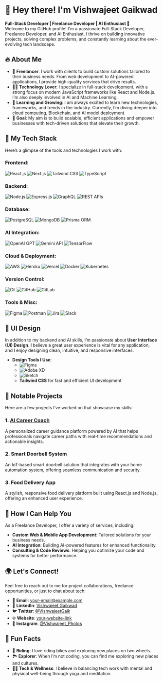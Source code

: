# 👋 Hey there! I'm Vishwajeet Gaikwad  
**Full-Stack Developer | Freelance Developer | AI Enthusiast 🚀**  
Welcome to my GitHub profile! I'm a passionate Full-Stack Developer, Freelance Developer, and AI Enthusiast. I thrive on building innovative projects, solving complex problems, and constantly learning about the ever-evolving tech landscape.

## 🔥 About Me
- 💼 **Freelancer**: I work with clients to build custom solutions tailored to their business needs. From web development to AI-powered applications, I provide high-quality services that drive results.
- 🧑‍💻 **Technology Lover**: I specialize in full-stack development, with a strong focus on modern JavaScript frameworks like React and Node.js. I’m also deeply involved in AI and Machine Learning.
- 🌱 **Learning and Growing**: I am always excited to learn new technologies, frameworks, and trends in the industry. Currently, I’m diving deeper into cloud computing, Blockchain, and AI model deployment.
- 🎯 **Goal**: My aim is to build scalable, efficient applications and empower businesses with tech-driven solutions that elevate their growth.

## 🚀 My Tech Stack
Here’s a glimpse of the tools and technologies I work with:

### Frontend:
![React.js](https://img.shields.io/badge/-React.js-61DAFB?logo=react&logoColor=white) 
![Next.js](https://img.shields.io/badge/-Next.js-000000?logo=next.js&logoColor=white) 
![Tailwind CSS](https://img.shields.io/badge/-Tailwind%20CSS-06B6D4?logo=tailwindcss&logoColor=white) 
![TypeScript](https://img.shields.io/badge/-TypeScript-3178C6?logo=typescript&logoColor=white)

### Backend:
![Node.js](https://img.shields.io/badge/-Node.js-339933?logo=node.js&logoColor=white) 
![Express.js](https://img.shields.io/badge/-Express.js-000000?logo=express&logoColor=white) 
![GraphQL](https://img.shields.io/badge/-GraphQL-E10098?logo=graphql&logoColor=white) 
![REST APIs](https://img.shields.io/badge/-REST%20APIs-4E4E4E?logo=rest&logoColor=white)

### Database:
![PostgreSQL](https://img.shields.io/badge/-PostgreSQL-336791?logo=postgresql&logoColor=white) 
![MongoDB](https://img.shields.io/badge/-MongoDB-47A248?logo=mongodb&logoColor=white) 
![Prisma ORM](https://img.shields.io/badge/-Prisma-2D3748?logo=prisma&logoColor=white)

### AI Integration:
![OpenAI GPT](https://img.shields.io/badge/-OpenAI%20GPT-171717?logo=openai&logoColor=white) 
![Gemini API](https://img.shields.io/badge/-Gemini-4285F4?logo=google&logoColor=white) 
![TensorFlow](https://img.shields.io/badge/-TensorFlow-FF6F00?logo=tensorflow&logoColor=white)

### Cloud & Deployment:
![AWS](https://img.shields.io/badge/-AWS-232F3E?logo=amazonaws&logoColor=white) 
![Heroku](https://img.shields.io/badge/-Heroku-430098?logo=heroku&logoColor=white) 
![Vercel](https://img.shields.io/badge/-Vercel-000000?logo=vercel&logoColor=white) 
![Docker](https://img.shields.io/badge/-Docker-2496ED?logo=docker&logoColor=white) 
![Kubernetes](https://img.shields.io/badge/-Kubernetes-326CE5?logo=kubernetes&logoColor=white)

### Version Control:
![Git](https://img.shields.io/badge/-Git-F05032?logo=git&logoColor=white) 
![GitHub](https://img.shields.io/badge/-GitHub-181717?logo=github&logoColor=white) 
![GitLab](https://img.shields.io/badge/-GitLab-FCA121?logo=gitlab&logoColor=white)

### Tools & Misc:
![Figma](https://img.shields.io/badge/-Figma-F24E1E?logo=figma&logoColor=white) 
![Postman](https://img.shields.io/badge/-Postman-FF6C37?logo=postman&logoColor=white) 
![Jira](https://img.shields.io/badge/-Jira-0052CC?logo=jira&logoColor=white) 
![Slack](https://img.shields.io/badge/-Slack-4A154B?logo=slack&logoColor=white)

## 🎨 UI Design
In addition to my backend and AI skills, I’m passionate about **User Interface (UI) Design**. I believe a great user experience is vital for any application, and I enjoy designing clean, intuitive, and responsive interfaces.

- **Design Tools I Use**:
  - ![Figma](https://img.shields.io/badge/-Figma-F24E1E?logo=figma&logoColor=white)
  - ![Adobe XD](https://img.shields.io/badge/-Adobe%20XD-FF61F6?logo=adobe&logoColor=white)
  - ![Sketch](https://img.shields.io/badge/-Sketch-F7B500?logo=sketch&logoColor=white)
  - **Tailwind CSS** for fast and efficient UI development

## 🌟 Notable Projects
Here are a few projects I’ve worked on that showcase my skills:

### 1. **[AI Career Coach](https://github.com/VishwajeetGaikwad/AI-Career-Coach)**  
A personalized career guidance platform powered by AI that helps professionals navigate career paths with real-time recommendations and actionable insights.

### 2. **Smart Doorbell System**  
An IoT-based smart doorbell solution that integrates with your home automation system, offering seamless communication and security.

### 3. **Food Delivery App**  
A stylish, responsive food delivery platform built using React.js and Node.js, offering an enhanced user experience.

## 💬 How I Can Help You
As a Freelance Developer, I offer a variety of services, including:
- **Custom Web & Mobile App Development**: Tailored solutions for your business needs.
- **AI Integration**: Building AI-powered features for enhanced functionality.
- **Consulting & Code Reviews**: Helping you optimize your code and systems for better performance.

## 🌍 Let's Connect!
Feel free to reach out to me for project collaborations, freelance opportunities, or just to chat about tech:

- 📧 **Email**: [your-email@example.com](mailto:your-email@example.com)
- 🔗 **LinkedIn**: [Vishwajeet Gaikwad](https://www.linkedin.com/in/vishwajeet-gaikwad)
- 🐦 **Twitter**: [@VishwajeetGaik](https://twitter.com/VishwajeetGaik)
- 🌐 **Website**: [your-website-link](https://your-website-link.com)
- 📸 **Instagram**: [@Vishwajeet_Photos](https://instagram.com/Vishwajeet_Photos)

## 🎉 Fun Facts
- 📸 **Riding**: I love riding bikes and exploring new places on two wheels.
- 🏞️ **Explorer**: When I’m not coding, you can find me exploring new places and cultures.
- 🧘‍♂️ **Tech & Wellness**: I believe in balancing tech work with mental and physical well-being through yoga and meditation.
